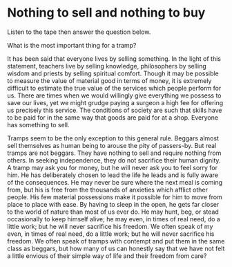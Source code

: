 # Nothing to sell and nothing to buy

Listen to the tape then answer the question below.

What is the most important thing for a tramp?

It has been said that everyone lives by selling something. In the light of this statement, teachers live by selling knowledge, philosophers by selling wisdom and priests by selling spiritual comfort. Though it may be possible to measure the value of material good in terms of money, it is extremely difficult to estimate the true value of the services which people perform for us. There are times when we would willingly give everything we possess to save our lives, yet we might grudge paying a surgeon a high fee for offering us precisely this service. The conditions of society are such that skills have to be paid for in the same way that goods are paid for at a shop. Everyone has something to sell.

Tramps seem to be the only exception to this general rule. Beggars almost sell themselves as human being to arouse the pity of passers-by. But real tramps are not beggars. They have nothing to sell and require nothing from others. In seeking independence, they do not sacrifice their human dignity. A tramp may ask you for money, but he will never ask you to feel sorry for him. He has deliberately chosen to lead the life he leads and is fully aware of the consequences. He may never be sure where the next meal is coming from, but his is free from the thousands of anxieties which afflict other people. His few material possessions make it possible for him to move from place to place with ease. By having to sleep in the open, he gets far closer to the world of nature than most of us ever do. He may hunt, beg, or stead occasionally to keep himself alive; he may even, in times of real need, do a little work; but he will never sacrifice his freedom. We often speak of my even, in times of real need, do a little work; but he will never sacrifice his freedom. We often speak of tramps with contempt and put them in the same class as beggars, but how many of us can honestly say that we have not felt a little envious of their simple way of life and their freedom from care?
